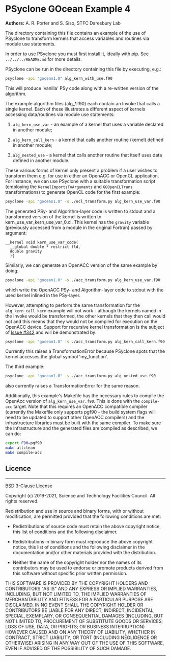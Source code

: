 # PSyclone GOcean Example 4

**Authors:** A. R. Porter and S. Siso, STFC Daresbury Lab

The directory containing this file contains an example of the use of
PSyclone to transform kernels that access variables and routines
via module use statements.

In order to use PSyclone you must first install it, ideally with pip.
See `../../../README.md` for more details.

PSyclone can be run in the directory containing this file by 
executing, e.g.:

```sh
psyclone -api "gocean1.0" alg_kern_with_use.f90
```

This will produce 'vanilla' PSy code along with a re-written version of
the algorithm.

The example algorithm files (alg_*.f90) each contain an Invoke that
calls a single kernel. Each of these illustrates a different aspect
of kernels accessing data/routines via module use statements:

1. `alg_kern_use_var` - an example of a kernel that uses a variable
   declared in another module;

2. `alg_kern_call_kern` - a kernel that calls another routine (kernel)
   defined in another module;

3. `alg_nested_use` - a kernel that calls another routine that itself
   uses data defined in another module.

These various forms of kernel only present a problem if a user wishes
to transform them e.g. for use in either an OpenACC or OpenCL
application. For instance, we can use PSyclone with a suitable
transformation script (employing the `KernelImportsToArguments` and
`GOOpenCLTrans` transformations) to generate OpenCL code for the first
example:

```sh
psyclone -api "gocean1.0" -s ./ocl_transform.py alg_kern_use_var.f90
```

The generated PSy- and Algorithm-layer code is written to stdout and a
transformed version of the kernel is written to
kern_use_var_kern_use_var_0.cl. This kernel has the `gravity` variable
(previously accessed from a module in the original Fortran) passed by
argument:

    __kernel void kern_use_var_code(
      __global double * restrict fld,
      double gravity
      ){

Similarly, we can generate an OpenACC version of the same example by
doing:

```sh
psyclone -api "gocean1.0" -s ./acc_transform.py alg_kern_use_var.f90
```

which write the OpenACC PSy- and Algorithm-layer code to stdout with
the used kernel inlined in the PSy-layer.

However, attempting to perform the same transformation for the
`alg_kern_call_kern` example will not work - although the kernels
named in the Invoke would be transformed, the other kernels that they
then call would not and this means that they would not be compiled for
execution on the OpenACC device.
Support for recursive kernel transformation is the subject of
[Issue #342](https://github.com/stfc/PSyclone/issues/342) and will
be demonstrated by:

```sh
psyclone -api "gocean1.0" -s ./acc_transform.py alg_kern_call_kern.f90
```

Currently this raises a TransformationError because PSyclone spots
that the kernel accesses the global symbol 'my_function'.

The third example:

```sh
psyclone -api "gocean1.0" -s ./acc_transform.py alg_nested_use.f90
```

also currently raises a TransformationError for the same reason.


Additionally, this example's Makefile has the necessary rules to compile
the OpenAcc version of `alg_kern_use_var.f90`. This is done with the
`compile-acc` target. Note that this requires an OpenACC compatible compiler
(currently the Makefile only supports pgf90 - the build system flags will need
to be updated to support other OpenACC compilers) and the infrastructure libraries
must be built with the same compiler. To make sure the infrastructure and the
generated files are compiled as described, we can do:

```sh
export F90=pgf90
make allclean
make compile-acc
```


## Licence

-----------------------------------------------------------------------------

BSD 3-Clause License

Copyright (c) 2019-2021, Science and Technology Facilities Council.
All rights reserved.

Redistribution and use in source and binary forms, with or without
modification, are permitted provided that the following conditions are met:

* Redistributions of source code must retain the above copyright notice, this
  list of conditions and the following disclaimer.

* Redistributions in binary form must reproduce the above copyright notice,
  this list of conditions and the following disclaimer in the documentation
  and/or other materials provided with the distribution.

* Neither the name of the copyright holder nor the names of its
  contributors may be used to endorse or promote products derived from
  this software without specific prior written permission.

THIS SOFTWARE IS PROVIDED BY THE COPYRIGHT HOLDERS AND CONTRIBUTORS
"AS IS" AND ANY EXPRESS OR IMPLIED WARRANTIES, INCLUDING, BUT NOT
LIMITED TO, THE IMPLIED WARRANTIES OF MERCHANTABILITY AND FITNESS
FOR A PARTICULAR PURPOSE ARE DISCLAIMED. IN NO EVENT SHALL THE
COPYRIGHT HOLDER OR CONTRIBUTORS BE LIABLE FOR ANY DIRECT, INDIRECT,
INCIDENTAL, SPECIAL, EXEMPLARY, OR CONSEQUENTIAL DAMAGES (INCLUDING,
BUT NOT LIMITED TO, PROCUREMENT OF SUBSTITUTE GOODS OR SERVICES;
LOSS OF USE, DATA, OR PROFITS; OR BUSINESS INTERRUPTION) HOWEVER
CAUSED AND ON ANY THEORY OF LIABILITY, WHETHER IN CONTRACT, STRICT
LIABILITY, OR TORT (INCLUDING NEGLIGENCE OR OTHERWISE) ARISING IN
ANY WAY OUT OF THE USE OF THIS SOFTWARE, EVEN IF ADVISED OF THE
POSSIBILITY OF SUCH DAMAGE.

-----------------------------------------------------------------------------

